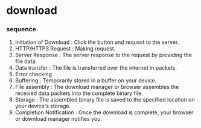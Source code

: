 # download

### sequence

1. Initiation of Download   : Click the button and request to the server.
2. HTTP/HTTPS Request       : Making request.
3. Server Response          : The server response to the request by providing the file data.
4. Data transfer            : The file is transferred over the internet in packets.
5. Error checking
6. Buffering                : Temporarily stored in a buffer on your device.
7. File assembly            : The download manager or browser assembles the received data packets into the complete binary file.
8. Storage                  : The assembled binary file is saved to the specified location on your device's storage.
9. Completion Notification  : Once the download is complete, your browser or download manager notifies you.